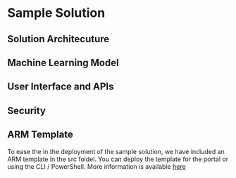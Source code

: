 # Sample Solution

## Solution Architecuture

## Machine Learning Model

## User Interface and APIs

## Security

## ARM Template

To ease the in the deployment of the sample solution, we have included an ARM template in the src foldel. You can deploy the template for the portal or using the CLI / PowerShell. More information is available [here](https://docs.microsoft.com/en-us/azure/azure-resource-manager/management/manage-resource-groups-cli) 
